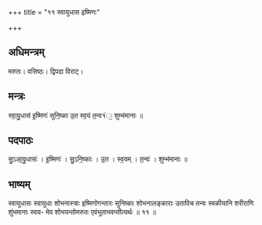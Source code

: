 +++
title = "११ स्वायुधास इष्मिणः"

+++
## अधिमन्त्रम्
मरुतः। वसिष्ठः। द्विपदा विराट्।

## मन्त्रः
स्वा॒यु॒धास॑ इ॒ष्मिणः॑ सुनि॒ष्का उ॒त स्व॒यं त॒न्व१॑ः॒ शुम्भ॑मानाः ॥

## पदपाठः
सु॒ऽआ॒यु॒धासः॑ । इ॒ष्मिणः॑ । सु॒ऽनि॒ष्काः । उ॒त । स्व॒यम् । त॒न्वः॑ । शुम्भ॑मानाः ॥

## भाष्यम्
स्वायुधासः स्वायुधाः शोभनास्त्राः इष्मिणोगन्तारः सुनिष्काः शोभनालङ्काराः उतापिच तन्वः स्वकीयानि शरीराणि शुंभमानाः स्वय- मेव शोभयन्तोमरुतः एवंभूताभवन्तीत्यर्थः ॥ ११ ॥